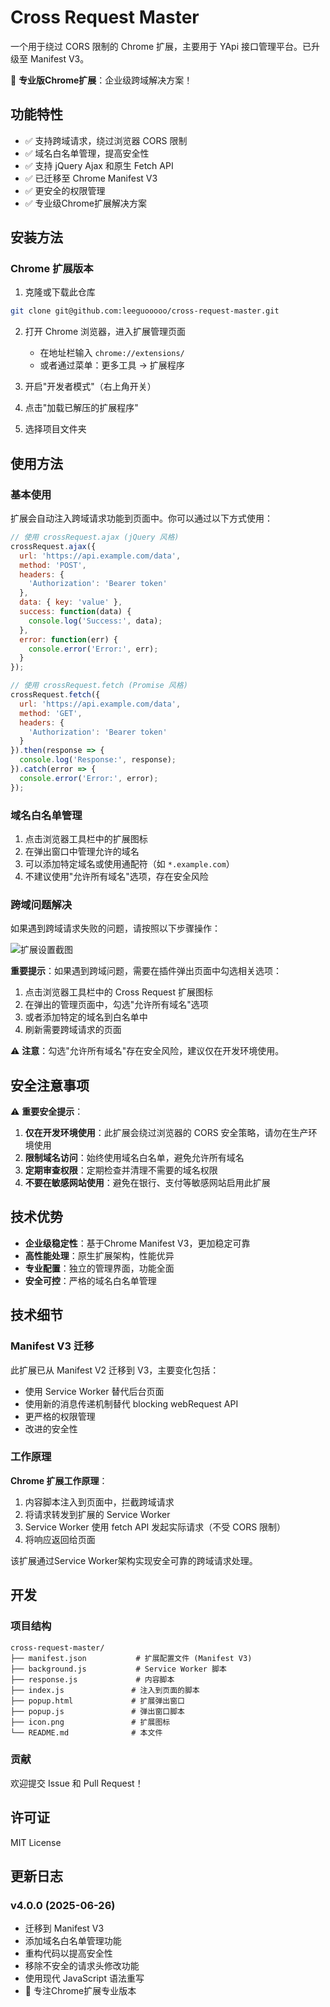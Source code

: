 # Cross Request Master

一个用于绕过 CORS 限制的 Chrome 扩展，主要用于 YApi 接口管理平台。已升级至 Manifest V3。

🎉 **专业版Chrome扩展**：企业级跨域解决方案！

## 功能特性

- ✅ 支持跨域请求，绕过浏览器 CORS 限制
- ✅ 域名白名单管理，提高安全性
- ✅ 支持 jQuery Ajax 和原生 Fetch API
- ✅ 已迁移至 Chrome Manifest V3
- ✅ 更安全的权限管理
- ✅ 专业级Chrome扩展解决方案

## 安装方法

### Chrome 扩展版本

1. 克隆或下载此仓库
```bash
git clone git@github.com:leeguooooo/cross-request-master.git
```

2. 打开 Chrome 浏览器，进入扩展管理页面
   - 在地址栏输入 `chrome://extensions/`
   - 或者通过菜单：更多工具 -> 扩展程序

3. 开启"开发者模式"（右上角开关）

4. 点击"加载已解压的扩展程序"

5. 选择项目文件夹

## 使用方法

### 基本使用

扩展会自动注入跨域请求功能到页面中。你可以通过以下方式使用：

```javascript
// 使用 crossRequest.ajax (jQuery 风格)
crossRequest.ajax({
  url: 'https://api.example.com/data',
  method: 'POST',
  headers: {
    'Authorization': 'Bearer token'
  },
  data: { key: 'value' },
  success: function(data) {
    console.log('Success:', data);
  },
  error: function(err) {
    console.error('Error:', err);
  }
});

// 使用 crossRequest.fetch (Promise 风格)
crossRequest.fetch({
  url: 'https://api.example.com/data',
  method: 'GET',
  headers: {
    'Authorization': 'Bearer token'
  }
}).then(response => {
  console.log('Response:', response);
}).catch(error => {
  console.error('Error:', error);
});
```

### 域名白名单管理

1. 点击浏览器工具栏中的扩展图标
2. 在弹出窗口中管理允许的域名
3. 可以添加特定域名或使用通配符（如 `*.example.com`）
4. 不建议使用"允许所有域名"选项，存在安全风险

### 跨域问题解决

如果遇到跨域请求失败的问题，请按照以下步骤操作：

![扩展设置截图](https://share.cleanshot.com/s9fxWkTm)

**重要提示**：如果遇到跨域问题，需要在插件弹出页面中勾选相关选项：

1. 点击浏览器工具栏中的 Cross Request 扩展图标
2. 在弹出的管理页面中，勾选"允许所有域名"选项
3. 或者添加特定的域名到白名单中
4. 刷新需要跨域请求的页面

⚠️ **注意**：勾选"允许所有域名"存在安全风险，建议仅在开发环境使用。

## 安全注意事项

⚠️ **重要安全提示**：

1. **仅在开发环境使用**：此扩展会绕过浏览器的 CORS 安全策略，请勿在生产环境使用
2. **限制域名访问**：始终使用域名白名单，避免允许所有域名
3. **定期审查权限**：定期检查并清理不需要的域名权限
4. **不要在敏感网站使用**：避免在银行、支付等敏感网站启用此扩展

## 技术优势

- **企业级稳定性**：基于Chrome Manifest V3，更加稳定可靠
- **高性能处理**：原生扩展架构，性能优异
- **专业配置**：独立的管理界面，功能全面
- **安全可控**：严格的域名白名单管理

## 技术细节

### Manifest V3 迁移

此扩展已从 Manifest V2 迁移到 V3，主要变化包括：

- 使用 Service Worker 替代后台页面
- 使用新的消息传递机制替代 blocking webRequest API
- 更严格的权限管理
- 改进的安全性

### 工作原理

**Chrome 扩展工作原理**：
1. 内容脚本注入到页面中，拦截跨域请求
2. 将请求转发到扩展的 Service Worker
3. Service Worker 使用 fetch API 发起实际请求（不受 CORS 限制）
4. 将响应返回给页面

该扩展通过Service Worker架构实现安全可靠的跨域请求处理。

## 开发

### 项目结构

```
cross-request-master/
├── manifest.json           # 扩展配置文件 (Manifest V3)
├── background.js           # Service Worker 脚本
├── response.js             # 内容脚本
├── index.js               # 注入到页面的脚本
├── popup.html             # 扩展弹出窗口
├── popup.js               # 弹出窗口脚本
├── icon.png               # 扩展图标
└── README.md              # 本文件
```

### 贡献

欢迎提交 Issue 和 Pull Request！

## 许可证

MIT License

## 更新日志

### v4.0.0 (2025-06-26)
- 迁移到 Manifest V3
- 添加域名白名单管理功能
- 重构代码以提高安全性
- 移除不安全的请求头修改功能
- 使用现代 JavaScript 语法重写
- 🎉 专注Chrome扩展专业版本